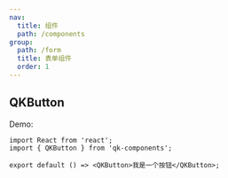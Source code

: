 ```yaml
---
nav:
  title: 组件
  path: /components
group:
  path: /form
  title: 表单组件
  order: 1
---
```


## QKButton

Demo:

```tsx
import React from 'react';
import { QKButton } from 'qk-components';

export default () => <QKButton>我是一个按钮</QKButton>;
```

